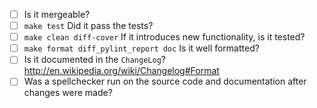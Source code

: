 - [ ] Is it mergeable?
- [ ] `make test` Did it pass the tests?
- [ ] `make clean diff-cover` If it introduces new functionality, is it tested?
- [ ] `make format diff_pylint_report doc` Is it well formatted?
- [ ] Is it documented in the `ChangeLog`?
  http://en.wikipedia.org/wiki/Changelog#Format
- [ ] Was a spellchecker run on the source code and documentation after
  changes were made?
